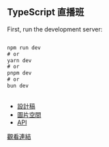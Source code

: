 

## TypeScript 直播班

First, run the development server:
 

```js

npm run dev
# or
yarn dev
# or
pnpm dev
# or
bun dev
 
```

- [設計稿](https://www.figma.com/file/23VhjSXFWeZfXYXjcZOceb/%E5%85%AD%E8%A7%92-Project-%2F-%E9%85%92%E5%BA%97%E8%A8%82%E6%88%BF%E7%B6%B2%E7%AB%99?type=design&node-id=0%3A1&mode=design&t=Wp1sDIi0Yc4msdyp-1)
- [圖片空間](https://github.com/hexschool/2022-web-layout-training/tree/main/typescript-hotel)
-  [API](https://hexschool-video-course-api.onrender.com/swagger/) 

[觀看連結](https://raychen1996.github.io/hexschool-TS-Hw/)
